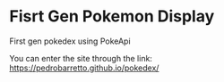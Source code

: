 # Fisrt Gen Pokemon Display
First gen pokedex using PokeApi

You can enter the site through the link: https://pedrobarretto.github.io/pokedex/
